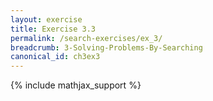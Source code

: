 ```yaml
---
layout: exercise
title: Exercise 3.3
permalink: /search-exercises/ex_3/
breadcrumb: 3-Solving-Problems-By-Searching
canonical_id: ch3ex3
---
```


{% include mathjax_support %}
